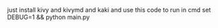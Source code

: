 just install kivy and kivymd and kaki and use this code to run in cmd 
set DEBUG=1 && python main.py 
